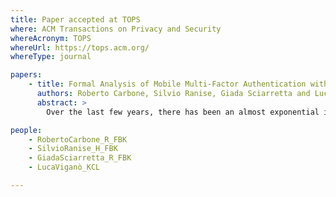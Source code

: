 ```yaml
---
title: Paper accepted at TOPS
where: ACM Transactions on Privacy and Security 
whereAcronym: TOPS
whereUrl: https://tops.acm.org/
whereType: journal

papers:
    - title: Formal Analysis of Mobile Multi-Factor Authentication with Single Sign-On Login
      authors: Roberto Carbone, Silvio Ranise, Giada Sciarretta and Luca Viganò
      abstract: >
        Over the last few years, there has been an almost exponential increase in the number of mobile applications that deal with sensitive data, such as applications for e-commerce or health. When dealing with sensitive data, classical authentication solutions based on username-password pairs are not enough, and multi-factor authentication solutions that combine two or more authentication factors of different categories are required instead. Even if several solutions are currently used, their security analyses have been performed informally or semi-formally at best, and without a reference model and a precise definition of the multi-factor authentication property. This makes a comparison among the different solutions both complex and potentially misleading. In this paper, we first present the design of two reference models for native applications based on the requirements of two real-world use-case scenarios. Common features between them are the use of one-time password approaches and the support of a single sign-on experience. Then, we provide a formal specification of our threat model and the security goals, and discuss the automated security analysis that we performed. Our formal analysis validates the security goals of the two reference models we propose and provides an important building block for the formal analysis of different multi-factor authentication solutions.

people:
    - RobertoCarbone_R_FBK
    - SilvioRanise_H_FBK
    - GiadaSciarretta_R_FBK
    - LucaViganò_KCL

---
```



